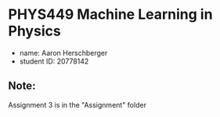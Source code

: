 # PHYS449 Machine Learning in Physics

- name: Aaron Herschberger 
- student ID: 20778142

## Note:
Assignment 3 is in the "Assignment" folder
